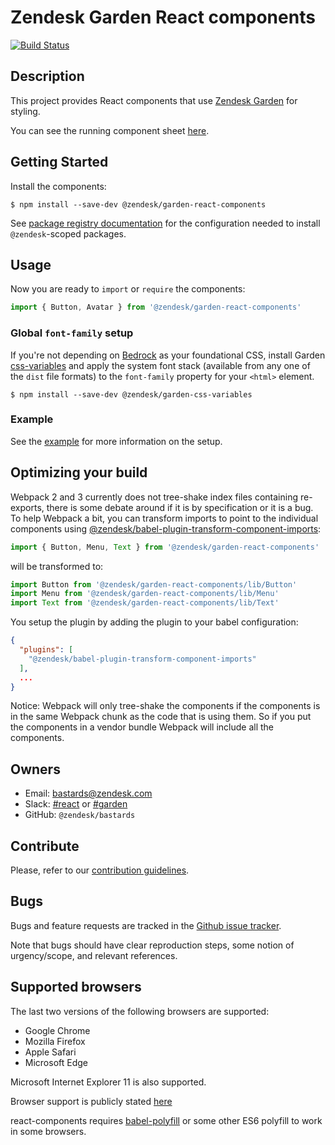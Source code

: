 # Zendesk Garden React components

[![Build Status](https://travis-ci.com/zendeskgarden/react-components.svg?token=qLYczvyB4t6HuYhWeUq4&branch=master)](https://travis-ci.com/zendeskgarden/react-components)

## Description

This project provides React components that use
[Zendesk Garden](http://zendeskgarden.github.io/) for styling.

You can see the running component sheet [here](https://zendeskgarden.github.io/react-components).

## Getting Started

Install the components:

```
$ npm install --save-dev @zendesk/garden-react-components
```

See [package registry
documentation](https://github.com/zendeskgarden/LANDSCAPE/wiki/Package-Registry)
for the configuration needed to install `@zendesk`-scoped packages.

## Usage

Now you are ready to `import` or `require` the components:

```js
import { Button, Avatar } from '@zendesk/garden-react-components'
```

### Global `font-family` setup

If you're not depending on
[Bedrock](https://github.com/zendeskgarden/css-bedrock) as your
foundational CSS, install Garden
[css-variables](https://github.com/zendeskgarden/css-variables) and
apply the system font stack (available from any one of the `dist` file
formats) to the `font-family` property for your `<html>` element.

```
$ npm install --save-dev @zendesk/garden-css-variables
```

### Example

See the [example](https://github.com/zendeskgarden/react-components/tree/master/example)
for more information on the setup.

## Optimizing your build

Webpack 2 and 3 currently does not tree-shake index files containing re-exports,
there is some debate around if it is by specification or it is a bug. To help
Webpack a bit, you can transform imports to point to the individual components
using
[@zendesk/babel-plugin-transform-component-imports](https://github.com/zendesk/babel-plugin-transform-component-imports):

```js
import { Button, Menu, Text } from '@zendesk/garden-react-components'
```

will be transformed to:

```js
import Button from '@zendesk/garden-react-components/lib/Button'
import Menu from '@zendesk/garden-react-components/lib/Menu'
import Text from '@zendesk/garden-react-components/lib/Text'
```

You setup the plugin by adding the plugin to your babel configuration:

```json
{
  "plugins": [
    "@zendesk/babel-plugin-transform-component-imports"
  ],
  ...
}
```

Notice: Webpack will only tree-shake the components if the components is in the
same Webpack chunk as the code that is using them. So if you put the components
in a vendor bundle Webpack will include all the components.

## Owners
* Email: [bastards@zendesk.com](mailto:bastards@zendesk.com)
* Slack: [#react](https://zendesk.slack.com/messages/react/) or [#garden](https://zendesk.slack.com/messages/garden/)
* GitHub: `@zendesk/bastards`

## Contribute

Please, refer to our [contribution guidelines](CONTRIBUTING.md).

## Bugs

Bugs and feature requests are tracked in the
[Github issue tracker](https://github.com/zendeskgarden/react-components/issues).

Note that bugs should have clear reproduction steps, some notion of
urgency/scope, and relevant references.

## Supported browsers

The last two versions of the following browsers are supported:

- Google Chrome
- Mozilla Firefox
- Apple Safari
- Microsoft Edge

Microsoft Internet Explorer 11 is also supported.

Browser support is publicly stated [here](https://support.zendesk.com/hc/en-us/articles/203664346-Getting-started-with-Help-Center#topic_xxg_2pf_mk)

react-components requires [babel-polyfill](https://babeljs.io/docs/usage/polyfill/) or some other ES6 polyfill to work in some browsers.
